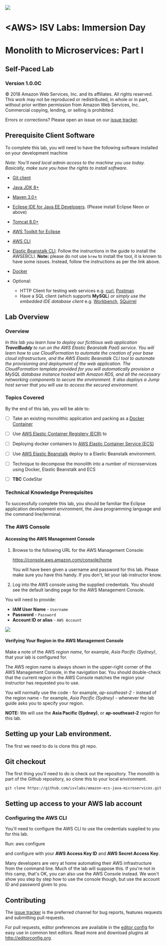 ![](http://us-west-2-aws-training.s3.amazonaws.com/awsu-spl/spl11-media-1-upload/media/image001.gif)



# &lt;AWS&gt; ISV Labs: Immersion Day



# Monolith to Microservices: Part I



## Self-Paced Lab

### Version 1.0.0C

© 2018 Amazon Web Services, Inc. and its affiliates. All rights reserved. This work may not be reproduced or redistributed, in whole or in part, without prior written permission from Amazon Web Services, Inc. Commercial copying, lending, or selling is prohibited.

Errors or corrections? Please open an issue on our [issue tracker](https://github.com/isvlabs/cloud-developer/issues).



## Prerequisite Client Software

To complete this lab, you will need to have the following software installed on your development machine

 *Note: You'll need local admin access to the machine you use today. Basically, make sure you have the rights to install software.*

- [Git client](https://git-scm.com/book/en/v1/Getting-Started-Installing-Git)
- [Java JDK 8+ ](http://www.oracle.com/technetwork/pt/java/javase/downloads/jdk8-downloads-2133151.html "Java 8 JDK")
- [Maven 3.0+](https://maven.apache.org/download.cgi "Maven")
- [Eclipse IDE for Java EE Developers](https://www.eclipse.org/downloads/eclipse-packages/ "Eclipse IDE"). (Please install Eclipse Neon or above)    
- [Tomcat 8.0+](https://tomcat.apache.org/tomcat-9.0-doc/index.html "Tomcat")
- [AWS Toolkit for Eclipse](http://docs.aws.amazon.com/toolkit-for-eclipse/v1/user-guide/setup-install.html)
- [AWS CLI](http://docs.aws.amazon.com/cli/latest/userguide/installing.html)
- [Elastic Beanstalk CLI](http://docs.aws.amazon.com/elasticbeanstalk/latest/dg/eb-cli3-install.html). Follow the instructions in the guide to install the AWSEBCLI. **Note:** please do not use `brew` to install the tool, it is known to have some issues. Instead, follow the instructions as per the link above.
- [Docker](https://docs.docker.com/engine/installation/)

- Optional:
  - HTTP Client for testing web services e.g. [curl](http://macappstore.org/curl/), [Postman](https://www.getpostman.com/)
  - Have a SQL client (which supports **MySQL**) *or simply use the embedded IDE database client* e.g. [Workbench](https://www.mysql.com/products/workbench/), [SQuirrel](http://squirrel-sql.sourceforge.net/)



## Lab Overview

### Overview

*In this lab you learn how to deploy our fictitious web application **TravelBuddy** to run on the AWS Elastic Beanstalk PaaS service. You will learn how to use CloudFormation to automate the creation of your base cloud infrastructure, and the AWS Elastic Beanstalk CLI tool to automate the provisioning and deployment of the web application. The CloudFormation template provided for you will automatically provision a MySQL database instance hosted with Amazon RDS, and all the necessary networking components to secure the environment. It also deploys a Jump host server that you will use to access the secured environment.*



### Topics Covered

By the end of this lab, you will be able to:

  

- [ ] Take an existing monolithic application and packing as a [Docker Container](https://www.docker.com/what-container) 

- [ ] Use [AWS Elastic Container Registery (ECR)](https://aws.amazon.com/ecr/) to

- [ ] Deploying docker containers to [AWS Elastic Container Service (ECS)](https://aws.amazon.com/ecs/)

- [ ] Use [AWS Elastic Beanstalk](https://aws.amazon.com/elasticbeanstalk/) deploy to a Elastic Beanstalk environment.

- [ ] Technique to decompose the monolith into a number of microservices using Docker, Elastic Beanstalk and ECS

- [ ] **TBC** CodeStar

  

### Technical Knowledge Prerequisites

To successfully complete this lab, you should be familiar the Eclipse application development environment, the Java programming language and the command line/terminal.



### The AWS Console

#### Accessing the AWS Management Console

1. Browse to the following URL for the AWS Management Console:

    https://console.aws.amazon.com/console/home  

    You will have been given a username and password for this lab. Please make sure you have this handy. If you don't, let your lab instructor know.

2. Log into the AWS console using the supplied credentials. You should see the default landing page for the AWS Management Console.

You will need to provide:
* **IAM User Name** - `Username` 
* **Password** - `Password` 
* **Account ID or alias** - `AWS Account`  

![](designtime_images/awsconsolelogin.png)



#### Verifying Your Region in the AWS Management Console

Make a note of the AWS *region name*, for example, *Asia Pacific (Sydney)*, that your lab is configured for.

The AWS region name is always shown in the upper-right corner of the AWS Management Console, in the navigation bar. You should double-check that the current region in the AWS Console matches the region your instructor has requested you to use.

You will normally use the code - for example, *ap-southeast-2* - instead of the region name - for example, *Asia Pacific (Sydney)* - whenever the lab guide asks you to specify your region.

**NOTE:** We will use the **Asia Pacific (Sydney)**, or **ap-southeast-2** region for this lab.





## Setting up your Lab environment.

The first we need to do is clone this git repo.



## Git checkout

The first thing you'll need to do is check out the repository. The monolith is part of the Github repository, so clone this to your local environment.

```
git clone https://github.com/isvlabs/amazon-ecs-java-microservices.git
```



## Setting up access to your AWS lab account

### Configuring the AWS CLI

You'll need to configure the AWS CLI to use the credentials supplied to you for this lab.

Run:
	aws configure

and configure with your **AWS Access Key ID** and **AWS Secret Access Key**.

Many developers are very at home automating their AWS infrastructure from the command line. Much of the lab will suppose this. If you're not in this camp, that's OK, you can also use the AWS Console instead. We won't show you step by step how to use the console though, but use the account ID and password given to you.




## Contributing

The [issue tracker](https://github.com/isvlabs/monolith-to-microservices/issues) is the preferred channel for bug reports, features requests and submitting pull requests.

For pull requests, editor preferences are available in the [editor config](https://github.com/isvlabs/monolith-to-microservices/blob/master/.editorconfig) for easy use in common text editors. Read more and download plugins at <http://editorconfig.org>.